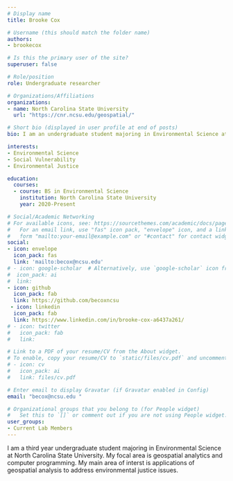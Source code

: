 ```yaml
---
# Display name
title: Brooke Cox

# Username (this should match the folder name)
authors:
- brookecox

# Is this the primary user of the site?
superuser: false

# Role/position
role: Undergraduate researcher

# Organizations/Affiliations
organizations:
- name: North Carolina State University
  url: "https://cnr.ncsu.edu/geospatial/"

# Short bio (displayed in user profile at end of posts)
bio: I am an undergraduate student majoring in Environmental Science at North Carolina State University. 

interests:
- Environmental Science
- Social Vulnerability
- Environmental Justice

education:
  courses:
  - course: BS in Environmental Science
    institution: North Carolina State University
    year: 2020-Present

# Social/Academic Networking
# For available icons, see: https://sourcethemes.com/academic/docs/page-builder/#icons
#   For an email link, use "fas" icon pack, "envelope" icon, and a link in the
#   form "mailto:your-email@example.com" or "#contact" for contact widget.
social:
- icon: envelope
  icon_pack: fas
  link: 'mailto:becox@ncsu.edu' 
# - icon: google-scholar  # Alternatively, use `google-scholar` icon from `ai` icon pack
#  icon_pack: ai
#  link: 
- icon: github
  icon_pack: fab
  link: https://github.com/becoxncsu
 - icon: linkedin
  icon_pack: fab
  link: https://www.linkedin.com/in/brooke-cox-a6437a261/
# - icon: twitter
#   icon_pack: fab
#   link:

# Link to a PDF of your resume/CV from the About widget.
# To enable, copy your resume/CV to `static/files/cv.pdf` and uncomment the lines below.
# - icon: cv
#   icon_pack: ai
#   link: files/cv.pdf

# Enter email to display Gravatar (if Gravatar enabled in Config)
email: "becox@ncsu.edu "

# Organizational groups that you belong to (for People widget)
#   Set this to `[]` or comment out if you are not using People widget.
user_groups:
- Current Lab Members
---
```


I am a third year undergraduate student majoring in Environmental Science at North Carolina State University. My focal area is geospatial analytics and computer programming. My main area of interst is applications of geospatial analysis to address environmental justice issues. 
